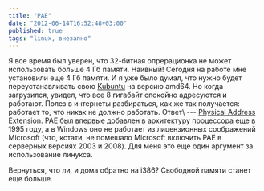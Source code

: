 ```yaml
---
title: "PAE"
date: "2012-06-14T16:52:48+03:00"
published: true
tags: "linux, внезапно"
---
```


Я все время был уверен, что 32-битная опрерационка не может использовать больше 4 Гб памяти. Наивный! Сегодня на работе
мне установили еще 4 Гб памяти. И я уже было думал, что нужно будет переустанавливать свою
[Kubuntu](http://www.kubuntu.org/) на версию amd64. Но когда загрузился, увидел, что все 8 гигабайт спокойно адресуются
и работают. Полез в интернеты разбираться, как же так получается: работает то, что никак не должно работать.
Ответ\ --- [Physical Address Extension](http://en.wikipedia.org/wiki/Physical_Address_Extension). PAE был впервые
добавлен в архитектуру процессора еще в 1995 году, а в Windows оно не работает из лицензионных соображений Microsoft
(что, кстати, не помешало Microsoft включить PAE в серверных версиях 2003 и 2008). Для меня это еще один аргумент
за использование линукса.

Вернуться, что ли, и дома обратно на i386? Свободной памяти станет еще больше.

